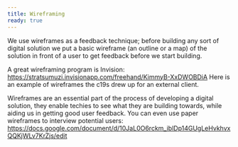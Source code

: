 ```yaml
---
title: Wireframing
ready: true
---
```

We use wireframes as a feedback technique; before building any sort of digital solution we put a basic wireframe (an outline or a map) of the solution in front of a user to get feedback before we start building. 

A great wireframing program is Invision: https://stratsumuzi.invisionapp.com/freehand/KimmyB-XxDWOBDiA Here is an example of wireframes the c19s drew up for an external client. 

Wireframes are an essential part of the process of developing a digital solution, they enable techies to see what they are building towards, while aiding us in getting good user feedback. You can even use paper wireframes to interview potential users: https://docs.google.com/document/d/10JaL0O6rckm_iblDp14GUgLeHvkhvxQQKjWLv7KrZjs/edit 